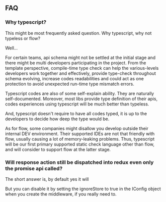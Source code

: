 FAQ
---

### Why typescript?

This might be most frequently asked question. Why typescript, why not typeless or flow?

Well...

For certain teams, api schema might not be settled at the initial stage and there might be multi developers participating in the project. From the template perspective, compile-time type check can help the various-levels developers work together and effectively, provide type-check throughout schema evolving, increase codes readabilities and could act as one protection to avoid unexpected run-time type mismatch errors.

Typescript codes are also of some self-explain ability. They are naturally self-documented. Moreover, most libs provide type definition of their apis, codes experiences using typescript will be much better than typeless.

And, typescript doesn't require to have all codes typed, it is up to the developers to decide how deep the type would be.

As for flow, some companies might disallow you develop outside their internal DEV environment. Their supported IDEs are not that friendly with flow, usually causing a lot of memory-leaking problems. Thus, typescript will be our first primary supported static check language other than flow, and will consider to support flow at the latter stage.

### Will response action still be dispatched into redux even only the promise api called?

The short answer is, by default yes it will

But you can disable it by setting the ignoreStore to true in the IConfig object when you create the middleware, if you really need to.